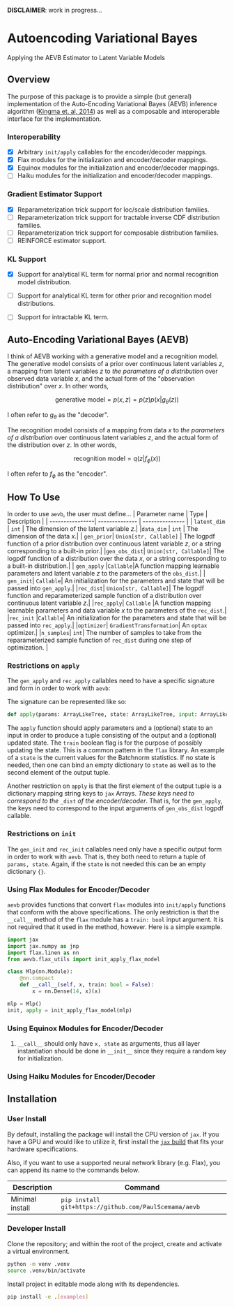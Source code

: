 **DISCLAIMER**: work in progress...

# Autoencoding Variational Bayes
Applying the AEVB Estimator to Latent Variable Models

## Overview

The purpose of this package is to provide a simple (but general) implementation of the Auto-Encoding Variational Bayes (AEVB) inference algorithm ([Kingma et. al, 2014](https://arxiv.org/abs/1312.6114)) as well as a composable and interoperable interface for the implementation.

### Interoperability
- [x] Arbitrary `init/apply` callables for the encoder/decoder mappings.
- [x] Flax modules for the initialization and encoder/decoder mappings.
- [x] Equinox modules for the initialization and encoder/decoder mappings.
- [ ] Haiku modules for the initialization and encoder/decoder mappings.

### Gradient Estimator Support
- [x] Reparameterization trick support for loc/scale distribution families.
- [ ] Reparameterization trick support for tractable inverse CDF distribution families.
- [ ] Reparameterization trick support for composable distribution families.
- [ ] REINFORCE estimator support.

### KL Support
- [x] Support for analytical KL term for normal prior and normal recognition model distribution. 
- [ ] Support for analytical KL term for other prior and recognition model distributions.
- [ ] Support for intractable KL term.


## Auto-Encoding Variational Bayes (AEVB)

I think of AEVB working with a generative model and a recognition model. The generative model consists of a prior over continuous latent variables $z$, a mapping from latent variables $z$ to *the parameters of a distribution* over observed data variable $x$, and the actual form of the "observation distribution" over $x$. In other words,

$$
\text{generative model} = p(x,z) = p(z)p(x|g_{\theta}(z))
$$

I often refer to $g_{\theta}$ as the "decoder". 

The recognition model consists of a mapping from data $x$ to *the parameters of a distribution* over continuous latent variables $z$, and the actual form of the distribution over $z$. In other words,

$$
\text{recognition model} = q(z|f_{\phi}(x))
$$

I often refer to $f_{\phi}$ as the "encoder". 


## How To Use

In order to use `aevb`, the user must define...
| Parameter name | Type | Description | 
| ----------------| -------------- | --------------- |
| `latent_dim` | `int` | The dimension of the latent variable $z$.|
|`data_dim` | `int` | The dimension of the data $x$.| 
| `gen_prior`| `Union[str, Callable]` | The logpdf function of a prior distribution over continuous latent variable $z$, or a string corresponding to a built-in prior.|
|`gen_obs_dist`| `Union[str, Callable]`| The logpdf function of a distribution over the data $x$, or a string corresponding to a built-in distribution.|
| `gen_apply` |`Callable`|A function mapping learnable parameters and latent variable $z$ to the parameters of the `obs_dist`.|
| `gen_init`| `Callable`| An initialization for the parameters and state that will be passed into `gen_apply`.| 
|`rec_dist`| `Union[str, Callable]`| The logpdf function and reparameterized sample function of a distribution over continuous latent variable $z$.|
|`rec_apply`|  `Callable` |A function mapping learnable parameters and data variable $x$ to the parameters of the `rec_dist`.|
|`rec_init` |`Callable`| An initialization for the parameters and state that will be passed into `rec_apply`.| 
|`optimizer`| `GradientTransformation`| An `optax` optimizer.|
|`n_samples`| `int`| The number of samples to take from the reparameterized sample function of `rec_dist` during one step of optimization. |

### Restrictions on `apply`
The `gen_apply` and `rec_apply` callables need to have a specific signature and form in order to work with `aevb`:

The signature can be represented like so:
```python
def apply(params: ArrayLikeTree, state: ArrayLikeTree, input: ArrayLike, train: bool): -> tuple[Dict[str, Array], ArrayLikeTree]
```

The `apply` function should apply parameters and a (optional) state to an input in order to produce a tuple consisting of the output and a (optional) updated state. The `train` boolean flag is for the purpose of possibly updating the state. This is a common pattern in the `flax` library. An example of a `state` is the current values for the Batchnorm statistics. If no state is needed, then one can bind an empty dictionary to `state` as well as to the second element of the output tuple. 

Another restriction on `apply` is that the first element of the output tuple is a dictionary mapping string keys to `jax` Arrays. *These keys need to correspond to the* `_dist` *of the encoder/decoder*. That is, for the `gen_apply`, the keys need to correspond to the input arguments of `gen_obs_dist` logpdf callable.


### Restrictions on `init`
The `gen_init` and `rec_init` callables need only have a specific output form in order to work with `aevb`. That is, they both need to return a tuple of `params, state`. Again, if the `state` is not needed this can be an empty dictionary `{}`. 

### Using Flax Modules for Encoder/Decoder
`aevb` provides functions that convert `flax` modules into `init/apply` functions that conform with the above specifications. The only restriction is that the `__call__` method of the `flax` module has a `train: bool` input argument. It is not required that it used in the method, however. Here is a simple example.

```python
import jax
import jax.numpy as jnp
import flax.linen as nn
from aevb.flax_utils import init_apply_flax_model

class Mlp(nn.Module):
    @nn.compact
    def __call__(self, x, train: bool = False):
        x = nn.Dense(14, x)(x)

mlp = Mlp()
init, apply = init_apply_flax_model(mlp)
```

### Using Equinox Modules for Encoder/Decoder

1.  `__call__` should only have `x, state` as arguments, thus all layer instantiation should be done in `__init__` since they require a random key for initialization.


### Using Haiku Modules for Encoder/Decoder



## Installation

### User Install
By default, installing the package will install the CPU version of `jax`. If you have a GPU and would like to utilize it, first install the [`jax` build](https://jax.readthedocs.io/en/latest/installation.html) that fits your hardware specifications. 

Also, if you want to use a supported neural network library (e.g. Flax), you can append its name to the commands below.

| Description | Command |
----------| ---------| 
| Minimal install | `pip install git+https://github.com/PaulScemama/aevb`|


<!-- |Install with example dependencies| `pip install 'git+https://github.com/PaulScemama/aevb[examples]'`| -->


### Developer Install
Clone the repository; and within the root of the project, create and activate a virtual environment.

```bash
python -m venv .venv
source .venv/bin/activate
```

Install project in editable mode along with its dependencies.

```bash
pip install -e .[examples]
```

